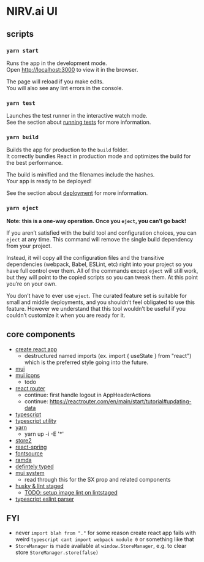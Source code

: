 # NIRV.ai UI

## scripts

### `yarn start`

Runs the app in the development mode.\
Open [http://localhost:3000](http://localhost:3000) to view it in the browser.

The page will reload if you make edits.\
You will also see any lint errors in the console.

### `yarn test`

Launches the test runner in the interactive watch mode.\
See the section about [running tests](https://facebook.github.io/create-react-app/docs/running-tests) for more information.

### `yarn build`

Builds the app for production to the `build` folder.\
It correctly bundles React in production mode and optimizes the build for the best performance.

The build is minified and the filenames include the hashes.\
Your app is ready to be deployed!

See the section about [deployment](https://facebook.github.io/create-react-app/docs/deployment) for more information.

### `yarn eject`

**Note: this is a one-way operation. Once you `eject`, you can’t go back!**

If you aren’t satisfied with the build tool and configuration choices, you can `eject` at any time. This command will remove the single build dependency from your project.

Instead, it will copy all the configuration files and the transitive dependencies (webpack, Babel, ESLint, etc) right into your project so you have full control over them. All of the commands except `eject` will still work, but they will point to the copied scripts so you can tweak them. At this point you’re on your own.

You don’t have to ever use `eject`. The curated feature set is suitable for small and middle deployments, and you shouldn’t feel obligated to use this feature. However we understand that this tool wouldn’t be useful if you couldn’t customize it when you are ready for it.

## core components

- [create react app](https://create-react-app.dev/)
  - destructured named imports (ex. import { useState } from "react") which is the preferred style going into the future.
- [mui](https://mui.com/material-ui/)
- [mui icons](https://mui.com/material-ui/material-icons)
  - todo
- [react router](https://reactrouter.com/en/main)
  - continue: first handle logout in AppHeaderActions
  - continue: https://reactrouter.com/en/main/start/tutorial#updating-data
- [typescript](https://www.typescriptlang.org/)
- [typescript utility](https://www.typescriptlang.org/docs/handbook/utility-types.html)
- [yarn](https://yarnpkg.com)
  - yarn up -i -E '\*'
- [store2](https://github.com/nbubna/store)
- [react-spring](https://react-spring.dev/)
- [fontsource](https://fontsource.org/)
- [ramda](https://ramdajs.com/docs/)
- [defintely typed](https://www.typescriptlang.org/dt/search?search=)
- [mui system](https://mui.com/system/getting-started/usage/)
  - read through this for the SX prop and related components
- [husky & lint staged](https://laurieontech.com/posts/husky/)
  - [TODO: setup image lint on lintstaged](https://github.com/okonet/lint-staged#minify-the-images)
- [typescript eslint parser](https://github.com/typescript-eslint/typescript-eslint/tree/main/packages/parser#parseroptionsproject)

## FYI

- never `import blah from "."` for some reason create react app fails with weird `typescript cant import webpack module 0` or something like that
- `StoreManager` is made available at `window.StoreManager`, e.g. to clear store `StoreManager.store(false)`
